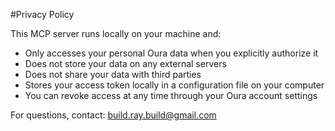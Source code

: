 #Privacy Policy

This MCP server runs locally on your machine and:

- Only accesses your personal Oura data when you explicitly authorize it
- Does not store your data on any external servers
- Does not share your data with third parties
- Stores your access token locally in a configuration file on your computer
- You can revoke access at any time through your Oura account settings

For questions, contact: build.ray.build@gmail.com
